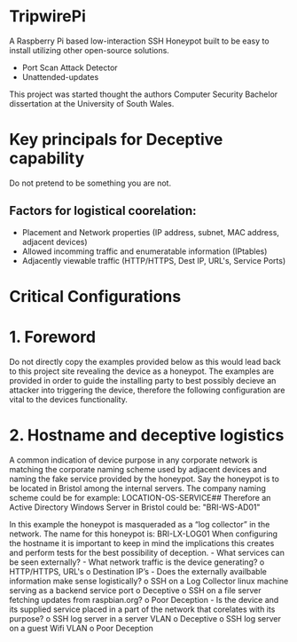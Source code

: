 # TripwirePi
A Raspberry Pi based low-interaction SSH Honeypot built to be easy to install utilizing other open-source solutions.
 * Port Scan Attack Detector
 * Unattended-updates

This project was started thought the authors Computer Security Bachelor dissertation at the University of South Wales.

# Key principals for Deceptive capability
Do not pretend to be something you are not.
## Factors for logistical coorelation:
 * Placement and Network properties (IP address, subnet, MAC address, adjacent devices)
 * Allowed incomming traffic and enumeratable information (IPtables)
 * Adjacently viewable traffic (HTTP/HTTPS, Dest IP, URL's, Service Ports)


# Critical Configurations
# 1. Foreword
Do not directly copy the examples provided below as this would lead back to this project site revealing the device as a honeypot.
The examples are provided in order to guide the installing party to best possibly decieve an attacker into triggering the device, therefore the following configuration are vital to the devices functionality.

# 2. Hostname and deceptive logistics

A common indication of device purpose in any corporate network is matching the corporate naming scheme used by adjacent devices and naming the fake service provided by the honeypot. Say the honeypot is to be located in Bristol among the internal servers. The company naming scheme could be for example: LOCATION-OS-SERVICE##
Therefore an Active Directory Windows Server in Bristol could be: "BRI-WS-AD01"

In this example the honeypot is masqueraded as a “log collector” in the network. The name for this honeypot is: BRI-LX-LOG01
When configuring the hostname it is important to keep in mind the implications this creates and perform tests for the best possibility of deception.
        - What services can be seen externally?
        - What network traffic is the device generating?
                o	HTTP/HTTPS, URL's
                o	Destination IP’s
        - Does the externally availbable information make sense logistically?
                o	SSH on a Log Collector linux machine serving as a backend service port
                    o Deceptive
                o SSH on a file server fetching updates from raspbian.org?
                    o Poor Deception
        - Is the device and its supplied service placed in a part of the network that corelates with its purpose?
                o SSH log server in a server VLAN
                    o Deceptive
                o SSH log server on a guest Wifi VLAN
                    o Poor Deception
